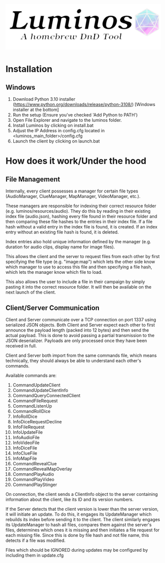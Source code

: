 ![Luminos](https://raw.githubusercontent.com/BruebachL/luminos/master/resources/splash_screen.png)
===========
# Installation

## Windows

1. Download Python 3.10 installer (https://www.python.org/downloads/release/python-3108/) [Windows installer at the bottom]
2. Run the setup (Ensure you've checked 'Add Python to PATH')
3. Open File Explorer and navigate to the luminos folder.
4. Install Luminos by clicking on install.bat
5. Adjust the IP Address in config.cfg located in <luminos_main_folder>/config.cfg
6. Launch the client by clicking on launch.bat

# How does it work/Under the hood

## File Management

Internally, every client possesses a manager for certain file types (AudioManager, ClueManager, MapManager, VideoManager, etc.).

These managers are responsible for indexing their correct resource folder (e.g. luminos/resources/audio). They do this by reading in their existing index file (audio.json), hashing every file found in their resource folder and then comparing these file hashes to the entries in their index file. If a file hash without a valid entry in the index file is found, it is created. If an index entry without an existing file hash is found, it is deleted.

Index entries also hold unique information defined by the manager (e.g. duration for audio clips, display name for image files).

This allows the client and the server to request files from each other by first specifying the file type (e.g. "image:map") which lets the other side know which manager to use to access this file and then specifying a file hash, which lets the manager know which file to load.

This also allows the user to include a file in their campaign by simply pasting it into the correct resource folder. It will then be available on the next launch of the client.

## Client/Server Communication

Client and Server communicate over a TCP connection on port 1337 using serialized JSON objects. Both Client and Server expect each other to first announce the payload length (packed into 12 bytes) and then send the actual payload. This is done to avoid passing a partial transmission to the JSON deserializer. Payloads are only processed once they have been received in full.

Client and Server both import from the same commands file, which means technically, they should always be able to understand each other's commands.

Available commands are:
1. CommandUpdateClient
2. CommandUpdateClientInfo
3. CommandQueryConnectedClient
4. CommandFileRequest
5. CommandListenUp
6. CommandRollDice
7. InfoRollDice
8. InfoDiceRequestDecline
9. InfoFileRequest
10. InfoUpdateFile
11. InfoAudioFile
12. InfoVideoFile
13. InfoDiceFile
14. InfoClueFile
15. InfoMapFile
16. CommandRevealClue
17. CommandRevealMapOverlay
18. CommandPlayAudio
19. CommandPlayVideo
20. CommandPlayStinger

On connection, the client sends a ClientInfo object to the server containing information about the client, like its ID and its version numbers.

If the Server detects that the client version is lower than the server version, it will initiate an update. To do this, it engages its UpdateManager which rebuilds its index before sending it to the client. The client similarly engages its UpdateManager to hash all files, compares them against the server's files, determines which ones it is missing and then initiates a file request for each missing file. Since this is done by file hash and not file name, this detects if a file was modified.

Files which should be IGNORED during updates may be configured by including them in update.cfg